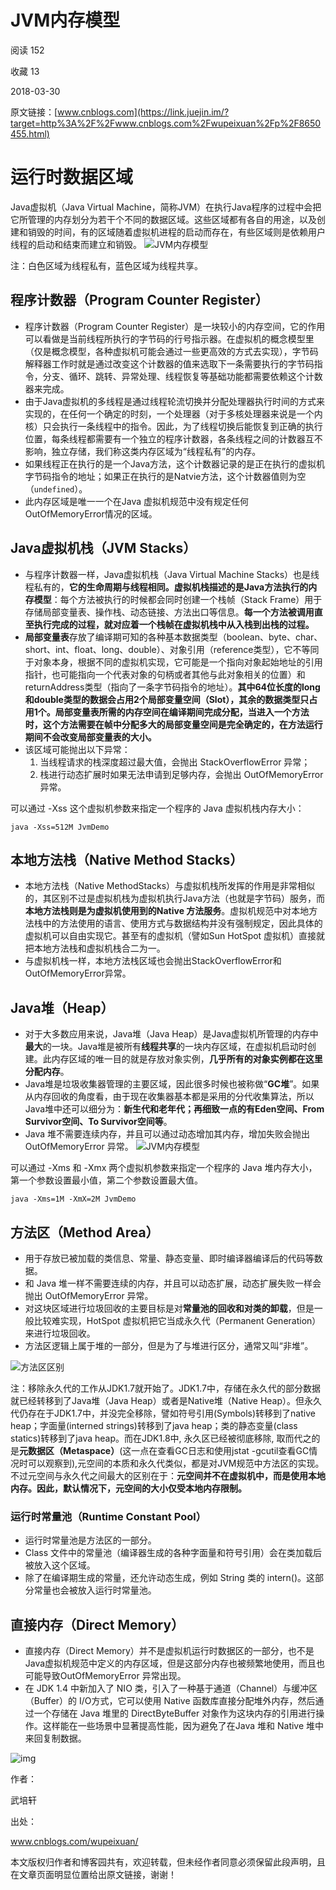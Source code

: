 # JVM内存模型

阅读 152

收藏 13

2018-03-30

原文链接：[www.cnblogs.com](https://link.juejin.im/?target=http%3A%2F%2Fwww.cnblogs.com%2Fwupeixuan%2Fp%2F8650455.html)

# 运行时数据区域

Java虚拟机（Java Virtual Machine，简称JVM）在执行Java程序的过程中会把它所管理的内存划分为若干个不同的数据区域。这些区域都有各自的用途，以及创建和销毁的时间，有的区域随着虚拟机进程的启动而存在，有些区域则是依赖用户线程的启动和结束而建立和销毁。
![JVM内存模型](https://user-gold-cdn.xitu.io/2018/3/29/16270cf362b13213?imageView2/0/w/1280/h/960/format/webp/ignore-error/1)

注：白色区域为线程私有，蓝色区域为线程共享。

## 程序计数器（Program Counter Register）

- 程序计数器（Program Counter Register）是一块较小的内存空间，它的作用可以看做是当前线程所执行的字节码的行号指示器。在虚拟机的概念模型里（仅是概念模型，各种虚拟机可能会通过一些更高效的方式去实现），字节码解释器工作时就是通过改变这个计数器的值来选取下一条需要执行的字节码指令，分支、循环、跳转、异常处理、线程恢复等基础功能都需要依赖这个计数器来完成。
- 由于Java虚拟机的多线程是通过线程轮流切换并分配处理器执行时间的方式来实现的，在任何一个确定的时刻，一个处理器（对于多核处理器来说是一个内核）只会执行一条线程中的指令。因此，为了线程切换后能恢复到正确的执行位置，每条线程都需要有一个独立的程序计数器，各条线程之间的计数器互不影响，独立存储，我们称这类内存区域为“线程私有”的内存。
- 如果线程正在执行的是一个Java方法，这个计数器记录的是正在执行的虚拟机字节码指令的地址；如果正在执行的是Natvie方法，这个计数器值则为空（`undefined`）。
- 此内存区域是唯一一个在Java 虚拟机规范中没有规定任何OutOfMemoryError情况的区域。

## Java虚拟机栈（JVM Stacks）

- 与程序计数器一样，Java虚拟机栈（Java Virtual Machine Stacks）也是线程私有的，**它的生命周期与线程相同。虚拟机栈描述的是Java方法执行的内存模型**：每个方法被执行的时候都会同时创建一个栈帧（Stack Frame）用于存储局部变量表、操作栈、动态链接、方法出口等信息。**每一个方法被调用直至执行完成的过程，就对应着一个栈帧在虚拟机栈中从入栈到出栈的过程。**
- **局部变量表**存放了编译期可知的各种基本数据类型（boolean、byte、char、short、int、float、long、double）、对象引用（reference类型），它不等同于对象本身，根据不同的虚拟机实现，它可能是一个指向对象起始地址的引用指针，也可能指向一个代表对象的句柄或者其他与此对象相关的位置）和returnAddress类型（指向了一条字节码指令的地址）。**其中64位长度的long和double类型的数据会占用2个局部变量空间（Slot），其余的数据类型只占用1个。局部变量表所需的内存空间在编译期间完成分配，当进入一个方法时，这个方法需要在帧中分配多大的局部变量空间是完全确定的，在方法运行期间不会改变局部变量表的大小。**
- 该区域可能抛出以下异常：
  1. 当线程请求的栈深度超过最大值，会抛出 StackOverflowError 异常；
  2. 栈进行动态扩展时如果无法申请到足够内存，会抛出 OutOfMemoryError 异常。

可以通过 -Xss 这个虚拟机参数来指定一个程序的 Java 虚拟机栈内存大小：

```
java -Xss=512M JvmDemo
```

## 本地方法栈（Native Method Stacks）

- 本地方法栈（Native MethodStacks）与虚拟机栈所发挥的作用是非常相似的，其区别不过是虚拟机栈为虚拟机执行Java方法（也就是字节码）服务，而**本地方法栈则是为虚拟机使用到的Native 方法服务**。虚拟机规范中对本地方法栈中的方法使用的语言、使用方式与数据结构并没有强制规定，因此具体的虚拟机可以自由实现它。甚至有的虚拟机（譬如Sun HotSpot 虚拟机）直接就把本地方法栈和虚拟机栈合二为一。
- 与虚拟机栈一样，本地方法栈区域也会抛出StackOverflowError和OutOfMemoryError异常。

## Java堆（Heap）

- 对于大多数应用来说，Java堆（Java Heap）是Java虚拟机所管理的内存中**最大**的一块。Java堆是被所有**线程共享**的一块内存区域，在虚拟机启动时创建。此内存区域的唯一目的就是存放对象实例，**几乎所有的对象实例都在这里分配内存**。
- Java堆是垃圾收集器管理的主要区域，因此很多时候也被称做“**GC堆**”。如果从内存回收的角度看，由于现在收集器基本都是采用的分代收集算法，所以Java堆中还可以细分为：**新生代和老年代；再细致一点的有Eden空间、From Survivor空间、To Survivor空间等**。
- Java 堆不需要连续内存，并且可以通过动态增加其内存，增加失败会抛出 OutOfMemoryError 异常。
  ![JVM内存模型](https://user-gold-cdn.xitu.io/2018/3/29/16270cf36294d964?imageslim)

可以通过 -Xms 和 -Xmx 两个虚拟机参数来指定一个程序的 Java 堆内存大小，第一个参数设置最小值，第二个参数设置最大值。

```
java -Xms=1M -XmX=2M JvmDemo
```

## 方法区（Method Area）

- 用于存放已被加载的类信息、常量、静态变量、即时编译器编译后的代码等数据。
- 和 Java 堆一样不需要连续的内存，并且可以动态扩展，动态扩展失败一样会抛出 OutOfMemoryError 异常。
- 对这块区域进行垃圾回收的主要目标是对**常量池的回收和对类的卸载**，但是一般比较难实现，HotSpot 虚拟机把它当成永久代（Permanent Generation）来进行垃圾回收。
- 方法区逻辑上属于堆的一部分，但是为了与堆进行区分，通常又叫“非堆”。

![方法区区别](https://user-gold-cdn.xitu.io/2018/3/29/16270cf362a84400?imageView2/0/w/1280/h/960/format/webp/ignore-error/1)

注：移除永久代的工作从JDK1.7就开始了。JDK1.7中，存储在永久代的部分数据就已经转移到了Java堆（Java Heap）或者是Native堆（Native Heap）。但永久代仍存在于JDK1.7中，并没完全移除，譬如符号引用(Symbols)转移到了native heap；字面量(interned strings)转移到了java heap；类的静态变量(class statics)转移到了java heap。而在JDK1.8中, 永久区已经被彻底移除, 取而代之的是**元数据区（Metaspace）**(这一点在查看GC日志和使用jstat -gcutil查看GC情况时可以观察到),元空间的本质和永久代类似，都是对JVM规范中方法区的实现。不过元空间与永久代之间最大的区别在于：**元空间并不在虚拟机中，而是使用本地内存。因此，默认情况下，元空间的大小仅受本地内存限制。**

### 运行时常量池（Runtime Constant Pool）

- 运行时常量池是方法区的一部分。
- Class 文件中的常量池（编译器生成的各种字面量和符号引用）会在类加载后被放入这个区域。
- 除了在编译期生成的常量，还允许动态生成，例如 String 类的 intern()。这部分常量也会被放入运行时常量池。

## 直接内存（Direct Memory）

- 直接内存（Direct Memory）并不是虚拟机运行时数据区的一部分，也不是Java虚拟机规范中定义的内存区域，但是这部分内存也被频繁地使用，而且也可能导致OutOfMemoryError 异常出现。
- 在 JDK 1.4 中新加入了 NIO 类，引入了一种基于通道（Channel）与缓冲区（Buffer）的 I/O方式，它可以使用 Native 函数库直接分配堆外内存，然后通过一个存储在 Java 堆里的 DirectByteBuffer 对象作为这块内存的引用进行操作。这样能在一些场景中显著提高性能，因为避免了在Java 堆和 Native 堆中来回复制数据。

![img](https://user-gold-cdn.xitu.io/2018/3/29/16270ceae7ba113b?imageView2/0/w/1280/h/960/format/webp/ignore-error/1)

 

作者：

武培轩

 

出处：

www.cnblogs.com/wupeixuan/

本文版权归作者和博客园共有，欢迎转载，但未经作者同意必须保留此段声明，且在文章页面明显位置给出原文链接，谢谢！